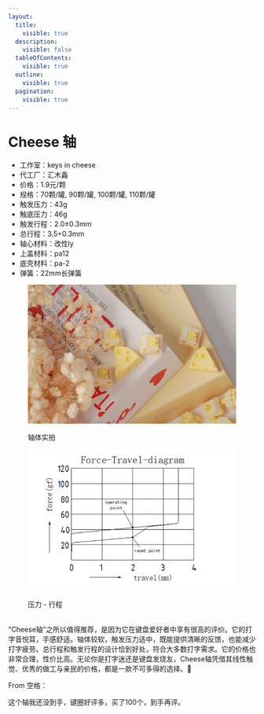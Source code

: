 ```yaml
---
layout:
  title:
    visible: true
  description:
    visible: false
  tableOfContents:
    visible: true
  outline:
    visible: true
  pagination:
    visible: true
---
```


# Cheese 轴

* 工作室：keys in cheese
* 代工厂：汇木鑫
* 价格：1.9元/颗
* 规格：70颗/罐, 90颗/罐, 100颗/罐, 110颗/罐
* 触发压力：43g
* 触底压力：46g
* 触发行程：2.0±0.3mm
* 总行程：3.5+0.3mm
* 轴心材料：改性ly
* 上盖材料：pa12
* 底壳材料：pa-2
* 弹簧：22mm长弹簧

<figure><img src="../.gitbook/assets/image (3).png" alt=""><figcaption><p>轴体实拍</p></figcaption></figure>

<figure><img src="../.gitbook/assets/image (1).png" alt=""><figcaption><p>压力 - 行程</p></figcaption></figure>

\
“Cheese轴”之所以值得推荐，是因为它在键盘爱好者中享有很高的评价。它的打字音悦耳，手感舒适。轴体较软，触发压力适中，既能提供清晰的反馈，也能减少打字疲劳。总行程和触发行程的设计恰到好处，符合大多数打字需求。它的价格也非常合理，性价比高。无论你是打字迷还是键盘发烧友，Cheese轴凭借其线性触觉、优秀的做工与亲民的价格，都是一款不可多得的选择。🧀



From 空格：

这个轴我还没到手，键圈好评多，买了100个，到手再评。
